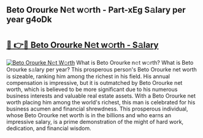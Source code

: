 ## Beto Orourke N𝚎t w𝚘rth - Part-xEg S𝚊lary per year g4oDk

# <h2><a href="http://gc3rdfm.nevu.top/?p=Beto+Orourke">🔗 👉🔴 Beto Orourke N𝚎t w𝚘rth - S𝚊lary</a></h2>

[![Beto Orourke N𝚎t W𝚘rth](https://i.imgur.com/Oavwk0R.jpeg)](http://gc3rdfm.nevu.top/?p=Beto+Orourke)
What is Beto Orourke n𝚎t w𝚘rth? What is Beto Orourke s𝚊lary per year?
This prosperous person's Beto Orourke net worth is sizeable, ranking him among the richest in his field. His annual compensation is impressive, but it is outmatched by Beto Orourke net worth, which is believed to be more significant due to his numerous business interests and valuable real estate assets. With a Beto Orourke net worth placing him among the world's richest, this man is celebrated for his business acumen and financial shrewdness. This prosperous individual, whose Beto Orourke net worth is in the billions and who earns an impressive salary, is a prime demonstration of the might of hard work, dedication, and financial wisdom.
